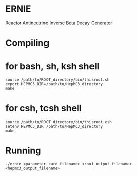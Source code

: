 # ERNIE
Reactor Antineutrino Inverse Beta Decay Generator

# Compiling
  
  # for bash, sh, ksh shell
```
source /path/to/ROOT_directory/bin/thisroot.sh
export HEPMC3_DIR=/path/to/HepMC3_directory
make
```
  # for csh, tcsh shell
``` 
source /path/to/ROOT_directory/bin/thisroot.csh
setenv HEPMC3_DIR /path/to/HepMC3_directory
make
```
# Running
```
./ernie <parameter_card_filename> <root_output_filename> <hepmc3_output_filename>
```
